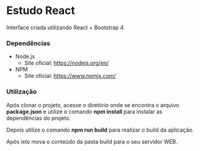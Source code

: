 # Estudo React

Interface criada utilizando React + Bootstrap 4

### Dependências

* Node.js
	* Site oficial: https://nodejs.org/en/
* NPM
	* Site oficial: https://www.npmjs.com/

### Utilização

Após clonar o projeto, acesse o diretório onde se encontra o arquivo **package.json** e utilize o comando **npm install** para instalar as dependências do projeto.

Depois utilize o comando **npm run build** para realizar o build da aplicação.

Após isto mova o conteúdo da pasta build para o seu servidor WEB.
